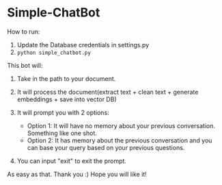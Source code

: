 # Simple-ChatBot

How to run:
1. Update the Database credentials in settings.py
2. `python simple_chatbot.py`

This bot will:
1. Take in the path to your document.
2. It will process the document(extract text + clean text + generate embeddings + save into vector DB)
3. It will prompt you with 2 options:
   * Option 1: It will have no memory about your previous conversation. Something like one shot.
   * Option 2: It has memory about the previous conversation and you can base your query based on your previous questions.
  
4. You can input "exit" to exit the prompt.

As easy as that. Thank you :)
Hope you will like it!

